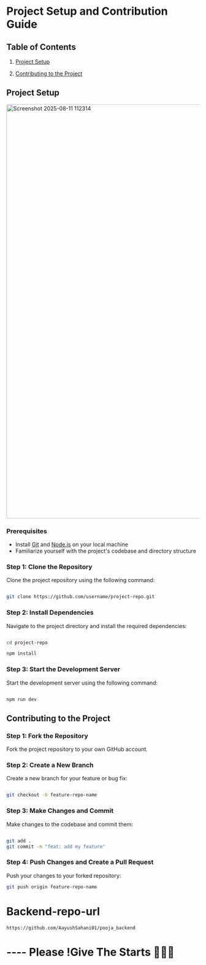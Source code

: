 # Project Setup and Contribution Guide

## Table of Contents

1. [Project Setup](#project-setup)
   
3. [Contributing to the Project](#contributing-to-the-project)

## Project Setup

<img width="1920" height="1080" alt="Screenshot 2025-08-11 112314" src="https://github.com/user-attachments/assets/b0433574-41bf-45f8-b17c-3bc812d4a574" />



### Prerequisites

* Install [Git](https://git-scm.com/downloads) and [Node.js](https://nodejs.org/en/download/) on your local machine
* Familiarize yourself with the project's codebase and directory structure

### Step 1: Clone the Repository

Clone the project repository using the following command:

```bash

git clone https://github.com/username/project-repo.git

```

### Step 2: Install Dependencies

Navigate to the project directory and install the required dependencies:

```bash

cd project-repo

npm install

```


### Step 3: Start the Development Server

Start the development server using the following command:

```bash

npm run dev

```

## Contributing to the Project

### Step 1: Fork the Repository

Fork the project repository to your own GitHub account.

### Step 2: Create a New Branch

Create a new branch for your feature or bug fix:

```bash

git checkout -b feature-repo-name

```

### Step 3: Make Changes and Commit

Make changes to the codebase and commit them:

```bash

git add .
git commit -m "feat: add my feature"

````

### Step 4: Push Changes and Create a Pull Request

Push your changes to your forked repository:

```bash
git push origin feature-repo-name

```

# Backend-repo-url

```
https://github.com/AayushSahani01/pooja_backend

```

# ---- Please !Give The Starts 🌠🌠🌠
